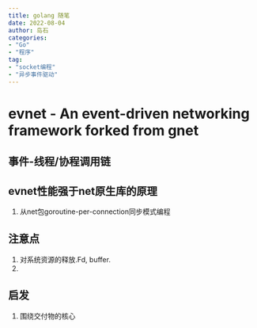 ```yaml
---
title: golang 随笔
date: 2022-08-04
author: 岛石  
categories: 
- "Go"
- "程序"
tag: 
- "socket编程"
- "异步事件驱动"
---
```


# evnet - An event-driven networking framework forked from gnet

## 事件-线程/协程调用链

## evnet性能强于net原生库的原理
1. 从net包goroutine-per-connection同步模式编程


## 注意点
1. 对系统资源的释放.Fd, buffer.
2. 
## 启发
1. 围绕交付物的核心